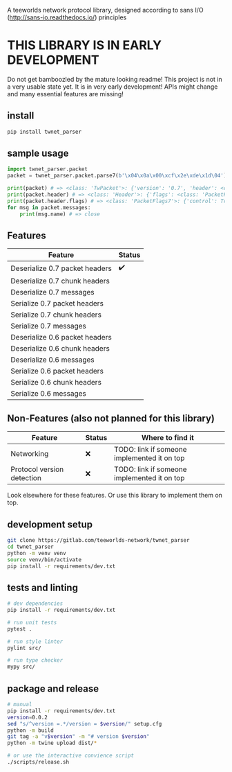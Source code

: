 A teeworlds network protocol library, designed according to sans I/O (http://sans-io.readthedocs.io/) principles

# THIS LIBRARY IS IN EARLY DEVELOPMENT

Do not get bamboozled by the mature looking readme!
This project is not in a very usable state yet. It is in very early development!
APIs might change and many essential features are missing!

## install

```bash
pip install twnet_parser
```

## sample usage

```python
import twnet_parser.packet
packet = twnet_parser.packet.parse7(b'\x04\x0a\x00\xcf\x2e\xde\x1d\04') # 0.7 close

print(packet) # => <class: 'TwPacket'>: {'version': '0.7', 'header': <class: 'Header'>, 'messages': [<class: 'CtrlMessage'>]}
print(packet.header) # => <class: 'Header'>: {'flags': <class: 'PacketFlags7, 'size': 0, 'ack': 10, 'token': b'\xcf.\xde\x1d', 'num_chunks': 0}
print(packet.header.flags) # => <class: 'PacketFlags7'>: {'control': True, 'resend': False, 'compression': False, 'connless': False}
for msg in packet.messages:
    print(msg.name) # => close
```

## Features

| Feature                        | Status             |
| ------------------------------ | ------------------ |
| Deserialize 0.7 packet headers | :heavy_check_mark: |
| Deserialize 0.7 chunk headers  |                    |
| Deserialize 0.7 messages       |                    |
| Serialize 0.7 packet headers   |                    |
| Serialize 0.7 chunk headers    |                    |
| Serialize 0.7 messages         |                    |
| Deserialize 0.6 packet headers |                    |
| Deserialize 0.6 chunk headers  |                    |
| Deserialize 0.6 messages       |                    |
| Serialize 0.6 packet headers   |                    |
| Serialize 0.6 chunk headers    |                    |
| Serialize 0.6 messages         |                    |

## Non-Features (also not planned for this library)

| Feature                        | Status  | Where to find it                            |
| ------------------------------ | ------- | ------------------------------------------- |
| Networking                     | :x:     | TODO: link if someone implemented it on top |
| Protocol version detection     | :x:     | TODO: link if someone implemented it on top |

Look elsewhere for these features. Or use this library to implement them on top.

## development setup

```bash
git clone https://gitlab.com/teeworlds-network/twnet_parser
cd twnet_parser
python -m venv venv
source venv/bin/activate
pip install -r requirements/dev.txt
```

## tests and linting

```bash
# dev dependencies
pip install -r requirements/dev.txt

# run unit tests
pytest .

# run style linter
pylint src/

# run type checker
mypy src/
```

## package and release

```bash
# manual
pip install -r requirements/dev.txt
version=0.0.2
sed "s/^version =.*/version = $version/" setup.cfg
python -m build
git tag -a "v$version" -m "# version $version"
python -m twine upload dist/*

# or use the interactive convience script
./scripts/release.sh
```
